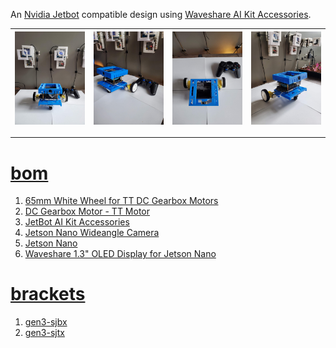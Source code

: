 An <a href="https://jetbot.org/master/index.html">Nvidia Jetbot</a> compatible design using <a href="https://www.waveshare.com/jetbot-ai-kit-acce.htm">Waveshare AI Kit Accessories</a>.

| [![image](../images/blue-jetbot-1.jpg)](https://github.com/kamangir/blue-bracket/blob/main/images/blue-jetbot-1.jpg) | [![image](../images/blue-jetbot-2.jpg)](https://github.com/kamangir/blue-bracket/blob/main/images/blue-jetbot-2.jpg) | [![image](../images/blue-jetbot-3.jpg)](https://github.com/kamangir/blue-bracket/blob/main/images/blue-jetbot-3.jpg) | [![image](../images/blue-jetbot-4.jpg)](https://github.com/kamangir/blue-bracket/blob/main/images/blue-jetbot-4.jpg) |
| --- | --- | --- | --- |

---

# [bom](../parts.md)

1. [65mm White Wheel for TT DC Gearbox Motors](../parts.md#65mm-white-wheel-for-tt-dc-gearbox-motors)
1. [DC Gearbox Motor - TT Motor](../parts.md#dc-gearbox-motor-tt-motor)
1. [JetBot AI Kit Accessories](../parts.md#jetbot-ai-kit-accessories)
1. [Jetson Nano Wideangle Camera](../parts.md#jetson-nano-wideangle-camera)
1. [Jetson Nano](../parts.md#jetson-nano)
1. [Waveshare 1.3" OLED Display for Jetson Nano](../parts.md#waveshare-13-oled-display-for-jetson-nano)

# [brackets](../brackets)

1. [gen3-sjbx](../brackets/gen3-sjbx/gen3-sjbx.stl)
1. [gen3-sjtx](../brackets/gen3-sjtx/gen3-sjtx.stl)

